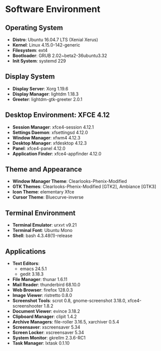 # Software Environment

## Operating System
- **Distro**: Ubuntu 16.04.7 LTS (Xenial Xerus)
- **Kernel**: Linux 4.15.0-142-generic
- **Filesystem**: ext4
- **Bootloader**: GRUB 2.02~beta2-36ubuntu3.32
- **Init System**: systemd 229

## Display System
- **Display Server**: Xorg 1.19.6
- **Display Manager**: lightdm 1.18.3
- **Greeter**: lightdm-gtk-greeter 2.0.1

## Desktop Environment: XFCE 4.12
- **Session Manager**: xfce4-session 4.12.1
- **Settings Daemon**: xfsettingsd 4.12.0
- **Window Manager**: xfwm4 4.12.3
- **Desktop Manager**: xfdesktop 4.12.3
- **Panel**: xfce4-panel 4.12.0
- **Application Finder**: xfce4-appfinder 4.12.0

## Theme and Appearance
- **Window Manager Theme**: Clearlooks-Phenix-Modified
- **GTK Themes**: Clearlooks-Phenix-Modified [GTK2], Ambiance [GTK3]
- **Icon Theme**: elementary Xfce
- **Cursor Theme**: Bluecurve-inverse

## Terminal Environment
- **Terminal Emulator**: urxvt v9.21
- **Terminal Font**: Ubuntu Mono
- **Shell**: bash 4.3.48(1)-release

## Applications
- **Text Editors**:
  - emacs 24.5.1
  - gedit 3.18.3
- **File Manager**: thunar 1.6.11
- **Mail Reader**: thunderbird 68.10.0
- **Web Browser**: firefox 128.0.3
- **Image Viewer**: ristretto 0.8.0
- **Screenshot Tools**: scrot 0.8, gnome-screenshot 3.18.0, xfce4-screenshooter 1.8.2
- **Document Viewer**: evince 3.18.2
- **Clipboard Manager**: clipit 1.4.2
- **Archive Managers**: file-roller 3.16.5, xarchiver 0.5.4
- **Screensaver**: xscreensaver 5.34
- **Screen Locker**: xscreensaver 5.34
- **System Monitor**: gkrellm 2.3.6-RC1
- **Task Manager**: lxtask 0.1.10
